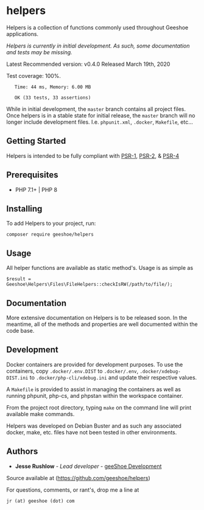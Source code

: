 # helpers
Helpers is a collection of functions commonly used throughout Geeshoe applications.

_Helpers is currently in initial development. As such, some documentation and tests
may be missing._

 Latest Recommended version: v0.4.0 Released March 19th, 2020
 
 Test coverage: 100%.
 ```
    Time: 44 ms, Memory: 6.00 MB
    
    OK (33 tests, 33 assertions)
 ```

While in initial development, the `master` branch contains all project files. Once helpers is
in a stable state for initial release, the `master` branch will no longer include development files. I.e.
`phpunit.xml`, `.docker`, `Makefile`, etc...

## Getting Started

Helpers is intended to be fully compliant with 
[PSR-1](https://www.php-fig.org/psr/psr-1/),
[PSR-2](https://www.php-fig.org/psr/psr-2/),
 & [PSR-4](https://www.php-fig.org/psr/psr-4/)

## Prerequisites

* PHP 7.1+ | PHP 8

## Installing

To add Helpers to your project, run:

```
composer require geeshoe/helpers
```

## Usage

All helper functions are available as static method's. Usage is as simple as
```
$result = Geeshoe\Helpers\Files\FileHelpers::checkIsRW(/path/to/file/);
``` 

## Documentation

More extensive documentation on Helpers is to be released soon. In the
meantime, all of the methods and properties are well documented within the
code base.

## Development

Docker containers are provided for development purposes. To use the containers,
copy `.docker/.env.DIST` to `.docker/.env`, `.docker/xdebug-DIST.ini` to `.docker/php-cli/xdebug.ini`
and update their respective values.

A `Makefile` is provided to assist in managing the containers as well as running
phpunit, php-cs, and phpstan within the workspace container.

From the project root directory, typing `make` on the command line will print available make commands.

Helpers was developed on Debian Buster and as such any associated docker, make, etc. files have
not been tested in other environments.

## Authors

* **Jesse Rushlow** - *Lead developer* - [geeShoe Development](http://geeshoe.com)

Source available at (https://github.com/geeshoe/helpers)

For questions, comments, or rant's, drop me a line at 
```
jr (at) geeshoe (dot) com
```
